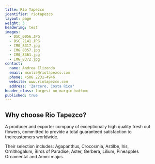 ```yaml
---
title: Río Tapezco
identifier: riotapezco
layout: page
weight: 3
headerimg: test
images:
  - DSC_0056.JPG
  - DSC_2141.JPG
  - IMG_8317.jpg
  - IMG_8357.jpg
  - IMG_8361.jpg
  - IMG_8372.jpg
contact:
  name: Andrea Elizondo
  email: msolis@riotapezco.com
  phone: +506 2231-4946
  website: www.riotapezco.com
  address: 'Zarcero, Costa Rica'
header_class: largest no-margin-bottom
published: true
---
```

## Why choose Rio Tapezco?

A producer and exporter company of exceptionally high quality fresh cut flowers, committed to provide a total guaranteed satisfaction to theircustomers worldwide.

Their selection includes: Agapanthus, Crocosmia, Astilbe, Iris, Ornithogalum, Birds of Paradise, Aster, Gerbera, Lilium, Pineapples Ornamental and Ammi majus.

